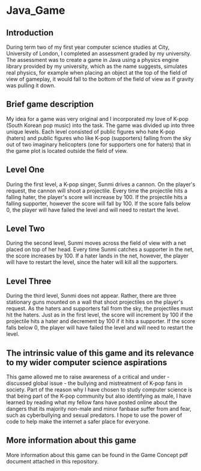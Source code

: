 # Java_Game
## Introduction
During term two of my first year computer science studies at City, University of London, I completed an assessment graded by my university. The assessment was to create a game in Java using a physics engine library provided by my university, which as the name suggests, simulates real physics, for example when placing an object at the top of the field of view of gameplay, it would fall to the bottom of the field of view as if gravity was pulling it down.

## Brief game description

My idea for a game was very original and I incorporated my love of K-pop (South Korean pop music) into the task. The game was divided up into three unique levels. Each level consisted of public figures who hate K-pop (haters) and public figures who like K-pop (supporters) falling from the sky out of two imaginary helicopters (one for supporters one for haters) that in the game plot is located outside the field of view.

## Level One

During the first level, a K-pop singer, Sunmi drives a cannon. On the player's request, the cannon will shoot a projectile. Every time the projectile hits a falling hater, the player's score will increase by 100. If the projectile hits a falling supporter, however the score will fall by 100. If the score falls below 0, the player will have failed the level and will need to restart the level.

## Level Two

During the second level, Sunmi moves across the field of view with a net placed on top of her head. Every time Sunmi catches a supporter in the net, the score increases by 100. If a hater lands in the net, however, the player will have to restart the level, since the hater will kill all the supporters.

## Level Three

During the third level, Sunmi does not appear. Rather, there are three stationary guns mounted on a wall that shoot projectiles on the player's request. As the haters and supporters fall from the sky, the projectiles must hit the haters. Just as in the first level, the score will increment by 100 if the projectile hits a hater and decrement by 100 if it hits a supporter. If the score falls below 0, the player will have failed the level and will need to restart the level.

## The intrinsic value of this game and its relevance to my wider computer science aspirations

This game allowed me to raise awareness of a critical and under - discussed global issue - the bullying and mistreatment of K-pop fans in society. Part of the reason why I have chosen to study computer science is that being part of the K-pop community but also identifying as male, I have learned by reading what my fellow fans have posted online about the dangers that its majority non-male and minor fanbase suffer from and fear, such as cyberbullying and sexual predators. I hope to use the power of code to help make the internet a safer place for everyone.

## More information about this game

More information about this game can be found in the Game Concept pdf document attached in this repository.
